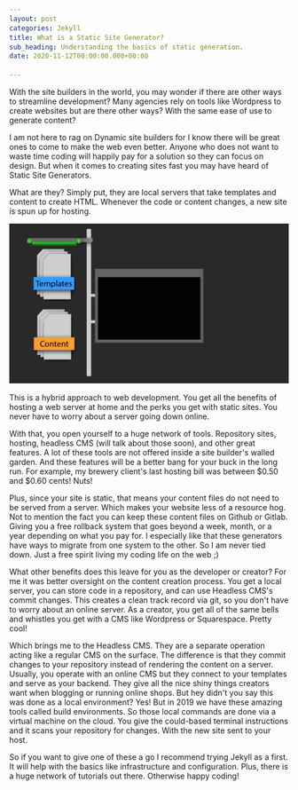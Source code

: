 ```yaml
---
layout: post
categories: Jekyll
title: What is a Static Site Generator?
sub_heading: Understanding the basics of static generation.
date: 2020-11-12T00:00:00.000+00:00

---
```

With the site builders in the world, you may wonder if there are other ways to streamline development? Many agencies rely on tools like Wordpress to create websites but are there other ways? With the same ease of use to generate content?

I am not here to rag on Dynamic site builders for I know there will be great ones to come to make the web even better. Anyone who does not want to waste time coding will happily pay for a solution so they can focus on design. But when it comes to creating sites fast you may have heard of Static Site Generators.

What are they? Simply put, they are local servers that take templates and content to create HTML. Whenever the code or content changes, a new site is spun up for hosting.

![](/uploads/building-and-deploying-a-website.gif)

This is a hybrid approach to web development. You get all the benefits of hosting a web server at home and the perks you get with static sites. You never have to worry about a server going down online.

With that, you open yourself to a huge network of tools. Repository sites, hosting, headless CMS (will talk about those soon), and other great features. A lot of these tools are not offered inside a site builder's walled garden. And these features will be a better bang for your buck in the long run. For example, my brewery client's last hosting bill was between $0.50 and $0.60 cents! Nuts!

Plus, since your site is static, that means your content files do not need to be served from a server. Which makes your website less of a resource hog. Not to mention the fact you can keep these content files on Github or Gitlab. Giving you a free rollback system that goes beyond a week, month, or a year depending on what you pay for. I especially like that these generators have ways to migrate from one system to the other. So I am never tied down. Just a free spirit living my coding life on the web ;)

What other benefits does this leave for you as the developer or creator? For me it was better oversight on the content creation process. You get a local server, you can store code in a repository, and can use Headless CMS's commit changes. This creates a clean track record via git, so you don't have to worry about an online server. As a creator, you get all of the same bells and whistles you get with a CMS like Wordpress or Squarespace. Pretty cool!

Which brings me to the Headless CMS. They are a separate operation acting like a regular CMS on the surface. The difference is that they commit changes to your repository instead of rendering the content on a server. Usually, you operate with an online CMS but they connect to your templates and serve as your backend. They give all the nice shiny things creators want when blogging or running online shops. But hey didn't you say this was done as a local environment? Yes! But in 2019 we have these amazing tools called build environments. So those local commands are done via a virtual machine on the cloud. You give the could-based terminal instructions and it scans your repository for changes. With the new site sent to your host.

So if you want to give one of these a go I recommend trying Jekyll as a first. It will help with the basics like infrastructure and configuration. Plus, there is a huge network of tutorials out there. Otherwise happy coding!
